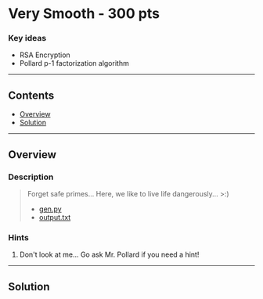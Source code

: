 # Very Smooth - 300 pts

### Key ideas

- RSA Encryption
- Pollard p-1 factorization algorithm

---

## **Contents**

- [Overview](#overview)
- [Solution](#solution)

---

## Overview

### Description

> Forget safe primes... Here, we like to live life dangerously... >:)
> - [gen.py](./gen.py)
> - [output.txt](./output.txt)

### Hints
1. Don't look at me... Go ask Mr. Pollard if you need a hint!
---

## Solution
